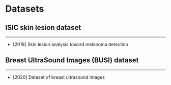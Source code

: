 # Datasets

##  ISIC skin lesion dataset
---
- [2018]  Skin lesion analysis toward melanoma detection

## Breast UltraSound Images (BUSI) dataset
---
- [2020] Dataset of breast ultrasound images

